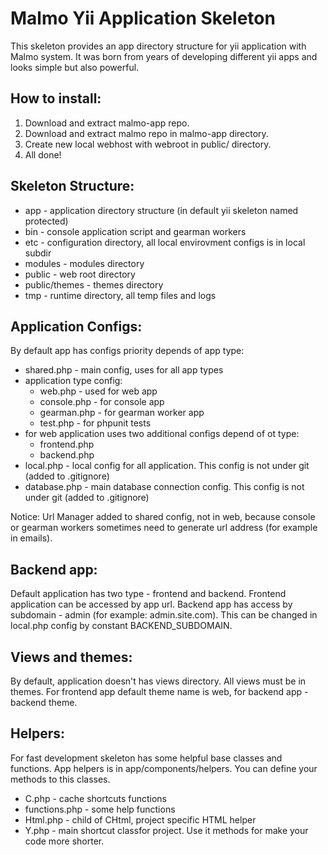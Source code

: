 Malmo Yii Application Skeleton
==============================

This skeleton provides an app directory structure for yii application with Malmo system.
It was born from years of developing different yii apps and looks simple but also powerful.

How to install:
--------------
1. Download and extract malmo-app repo.
2. Download and extract malmo repo in malmo-app directory.
3. Create new local webhost with webroot in public/ directory.
4. All done!

Skeleton Structure:
------------------

- app - application directory structure (in default yii skeleton named protected)
- bin - console application script and gearman workers
- etc - configuration directory, all local envirovment configs is in local subdir
- modules - modules directory
- public - web root directory
- public/themes - themes directory
- tmp - runtime directory, all temp files and logs


Application Configs:
-------------------

By default app has configs priority depends of app type:
- shared.php - main config, uses for all app types
- application type config:
	* web.php - used for web app
	* console.php - for console app
	* gearman.php - for gearman worker app
	* test.php - for phpunit tests
- for web application uses two additional configs depend of ot type:
	* frontend.php
	* backend.php
- local.php - local config for all application. This config is not under git (added to .gitignore)
- database.php - main database connection config. This config is not under git (added to .gitignore)

Notice: Url Manager added to shared config, not in web, because console or gearman workers sometimes need to generate
url address (for example in emails).

Backend app:
-------------
Default application has two type - frontend and backend. Frontend application can be accessed by app url.
Backend app has access by subdomain - admin (for example: admin.site.com).
This can be changed in local.php config by constant BACKEND_SUBDOMAIN.

Views and themes:
----------------
By default, application doesn't has views directory. All views must be in themes. For frontend app default theme name is web,
for backend app - backend theme.

Helpers:
-------
For fast development skeleton has some helpful base classes and functions. App helpers is in app/components/helpers.
You can define your methods to this classes.
- C.php - cache shortcuts functions
- functions.php - some help functions
- Html.php - child of CHtml, project specific HTML helper
- Y.php - main shortcut classfor project. Use it methods for make your code more shorter.

